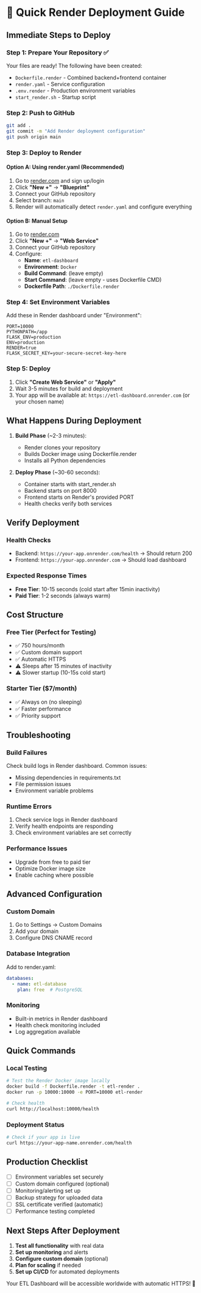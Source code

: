 # 🚀 Quick Render Deployment Guide

## Immediate Steps to Deploy

### Step 1: Prepare Your Repository ✅
Your files are ready! The following have been created:
- `Dockerfile.render` - Combined backend+frontend container
- `render.yaml` - Service configuration
- `.env.render` - Production environment variables
- `start_render.sh` - Startup script

### Step 2: Push to GitHub
```bash
git add .
git commit -m "Add Render deployment configuration"
git push origin main
```

### Step 3: Deploy to Render

#### Option A: Using render.yaml (Recommended)
1. Go to [render.com](https://render.com) and sign up/login
2. Click **"New +"** → **"Blueprint"**
3. Connect your GitHub repository
4. Select branch: `main`
5. Render will automatically detect `render.yaml` and configure everything

#### Option B: Manual Setup
1. Go to [render.com](https://render.com)
2. Click **"New +"** → **"Web Service"**
3. Connect your GitHub repository
4. Configure:
   - **Name**: `etl-dashboard`
   - **Environment**: `Docker`
   - **Build Command**: (leave empty)
   - **Start Command**: (leave empty - uses Dockerfile CMD)
   - **Dockerfile Path**: `./Dockerfile.render`

### Step 4: Set Environment Variables
Add these in Render dashboard under "Environment":
```
PORT=10000
PYTHONPATH=/app
FLASK_ENV=production
ENV=production
RENDER=true
FLASK_SECRET_KEY=your-secure-secret-key-here
```

### Step 5: Deploy
1. Click **"Create Web Service"** or **"Apply"**
2. Wait 3-5 minutes for build and deployment
3. Your app will be available at: `https://etl-dashboard.onrender.com` (or your chosen name)

## What Happens During Deployment

1. **Build Phase** (~2-3 minutes):
   - Render clones your repository
   - Builds Docker image using Dockerfile.render
   - Installs all Python dependencies

2. **Deploy Phase** (~30-60 seconds):
   - Container starts with start_render.sh
   - Backend starts on port 8000
   - Frontend starts on Render's provided PORT
   - Health checks verify both services

## Verify Deployment

### Health Checks
- Backend: `https://your-app.onrender.com/health` → Should return 200
- Frontend: `https://your-app.onrender.com` → Should load dashboard

### Expected Response Times
- **Free Tier**: 10-15 seconds (cold start after 15min inactivity)
- **Paid Tier**: 1-2 seconds (always warm)

## Cost Structure

### Free Tier (Perfect for Testing)
- ✅ 750 hours/month
- ✅ Custom domain support
- ✅ Automatic HTTPS
- ⚠️ Sleeps after 15 minutes of inactivity
- ⚠️ Slower startup (10-15s cold start)

### Starter Tier ($7/month)
- ✅ Always on (no sleeping)
- ✅ Faster performance
- ✅ Priority support

## Troubleshooting

### Build Failures
Check build logs in Render dashboard. Common issues:
- Missing dependencies in requirements.txt
- File permission issues
- Environment variable problems

### Runtime Errors
1. Check service logs in Render dashboard
2. Verify health endpoints are responding
3. Check environment variables are set correctly

### Performance Issues
- Upgrade from free to paid tier
- Optimize Docker image size
- Enable caching where possible

## Advanced Configuration

### Custom Domain
1. Go to Settings → Custom Domains
2. Add your domain
3. Configure DNS CNAME record

### Database Integration
Add to render.yaml:
```yaml
databases:
  - name: etl-database
    plan: free  # PostgreSQL
```

### Monitoring
- Built-in metrics in Render dashboard
- Health check monitoring included
- Log aggregation available

## Quick Commands

### Local Testing
```bash
# Test the Render Docker image locally
docker build -f Dockerfile.render -t etl-render .
docker run -p 10000:10000 -e PORT=10000 etl-render

# Check health
curl http://localhost:10000/health
```

### Deployment Status
```bash
# Check if your app is live
curl https://your-app-name.onrender.com/health
```

## Production Checklist

- [ ] Environment variables set securely
- [ ] Custom domain configured (optional)
- [ ] Monitoring/alerting set up
- [ ] Backup strategy for uploaded data
- [ ] SSL certificate verified (automatic)
- [ ] Performance testing completed

## Next Steps After Deployment

1. **Test all functionality** with real data
2. **Set up monitoring** and alerts
3. **Configure custom domain** (optional)
4. **Plan for scaling** if needed
5. **Set up CI/CD** for automated deployments

Your ETL Dashboard will be accessible worldwide with automatic HTTPS! 🎉